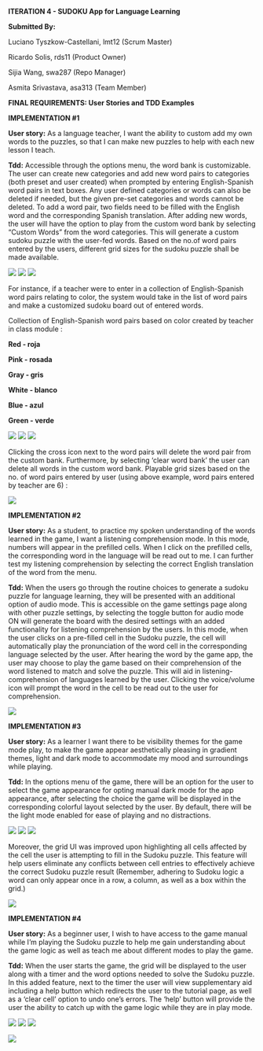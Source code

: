 ﻿
**ITERATION 4 - SUDOKU App for Language Learning** 

**Submitted By:** 

Luciano Tyszkow-Castellani, lmt12 (Scrum Master)

Ricardo Solis, rds11 (Product Owner)

Sijia Wang, swa287 (Repo Manager)

Asmita Srivastava, asa313 (Team Member)


**FINAL REQUIREMENTS: User Stories and TDD Examples**


**IMPLEMENTATION #1**

**User story:** As a language teacher, I want the ability to custom add my own words to the puzzles, so that I can make new puzzles to help with each new lesson I teach.

**Tdd:** Accessible through the options menu, the word bank is customizable. The user can create new categories and add new word pairs to categories (both preset and user created) when prompted by entering English-Spanish word pairs in text boxes. Any user defined categories or words can also be deleted if needed, but the given pre-set categories and words cannot be deleted. To add a word pair, two fields need to be filled with the English word and the corresponding Spanish translation. After adding new words, the user will have the option to play from the custom word bank by selecting “Custom Words” from the word categories. This will generate a custom sudoku puzzle with the user-fed words. Based on the no.of word pairs entered by the users, different grid sizes for the sudoku puzzle shall be made available.   

![](/Iteration%204/Iteration%204%20Images/1.png) ![](/Iteration%204/Iteration%204%20Images/2.png) ![](/Iteration%204/Iteration%204%20Images/3.png) 

For instance, if a teacher were to enter in a collection of English-Spanish word pairs relating to color, the system would take in the list of word pairs and make a customized sudoku board out of entered words.

Collection of English-Spanish word pairs based on color created by teacher in class module : 

**Red - roja**

**Pink - rosada**

**Gray - gris** 

**White - blanco** 

**Blue - azul**

**Green - verde**

![](/Iteration%204/Iteration%204%20Images/4.png)   ![](/Iteration%204/Iteration%204%20Images/5.png) ![](/Iteration%204/Iteration%204%20Images/6.png) 

Clicking the cross icon next to the word pairs will delete the word pair from the custom bank. Furthermore, by selecting ‘clear word bank’ the user can delete all words in the custom word bank. Playable grid sizes based on the no. of word pairs entered by user (using above example, word pairs entered by teacher are 6) :

![](/Iteration%204/Iteration%204%20Images/7.png) 

**IMPLEMENTATION #2**

**User story:** As a student, to practice my spoken understanding of the words learned in the game, I want a listening comprehension mode. In this mode, numbers will appear in the prefilled cells. When I click on the prefilled cells, the corresponding word in the language will be read out to me. I can further test my listening comprehension by selecting the correct English translation of the word from the menu.

**Tdd:** When the users go through the routine choices to generate a sudoku puzzle for language learning, they will be presented with an additional option of audio mode. This is accessible on the game settings page along with other puzzle settings, by selecting the toggle button for audio mode ON will generate the board with the desired settings with an added functionality for listening comprehension by the users. In this mode, when the user clicks on a pre-filled cell in the Sudoku puzzle, the cell will automatically play the pronunciation of the word cell in the corresponding language selected by the user. After hearing the word by the game app, the user may choose to play the game based on their comprehension of the word listened to match and solve the puzzle. This will aid in listening-comprehension of languages learned by the user. Clicking the voice/volume icon will prompt the word in the cell to be read out to the user for comprehension.

![](/Iteration%204/Iteration%204%20Images/8.png) 

**IMPLEMENTATION #3**

**User story:** As a learner I want there to be visibility themes for the game mode play, to make the game appear aesthetically pleasing in gradient themes, light and dark mode to accommodate my mood and surroundings while playing. 

**Tdd:** In the options menu of the game, there will be an option for the user to select the game appearance for opting manual dark mode for the app appearance, after selecting the choice the game will be displayed in the corresponding colorful layout selected by the user. By default, there will be the light mode enabled for ease of playing and no distractions.  

![](/Iteration%204/Iteration%204%20Images/9.png) ![](/Iteration%204/Iteration%204%20Images/10.png) ![](/Iteration%204/Iteration%204%20Images/11.png) 

Moreover, the grid UI was improved upon highlighting all cells affected by the cell the user is attempting to fill in the Sudoku puzzle. This feature will help users eliminate any conflicts between cell entries to effectively achieve the correct Sudoku puzzle result (Remember, adhering to Sudoku logic a word can only appear once in a row, a column, as well as a box within the grid.)

![](/Iteration%204/Iteration%204%20Images/12.png) 

**IMPLEMENTATION #4**

**User story:** As a beginner user, I wish to have access to the game manual while I’m playing the Sudoku puzzle to help me gain understanding about the game logic as well as teach me about different modes to play the game.

**Tdd:** When the user starts the game, the grid will be displayed to the user along with a timer and the word options needed to solve the Sudoku puzzle. In this added feature, next to the timer the user will view supplementary aid including a help button which redirects the user to the tutorial page, as well as a ‘clear cell’ option to undo one’s errors. The ‘help’ button will provide the user the ability to catch up with the game logic while they are in play mode. 

![](/Iteration%204/Iteration%204%20Images/13.png)   ![](/Iteration%204/Iteration%204%20Images/14.png)   ![](/Iteration%204/Iteration%204%20Images/15.png) 

![](/Iteration%204/Iteration%204%20Images/16.png)   

